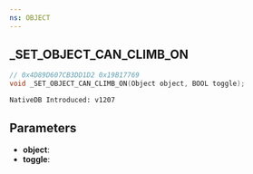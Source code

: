 ```yaml
---
ns: OBJECT
---
```

## _SET_OBJECT_CAN_CLIMB_ON

```c
// 0x4D89D607CB3DD1D2 0x19B17769
void _SET_OBJECT_CAN_CLIMB_ON(Object object, BOOL toggle);
```

```
NativeDB Introduced: v1207
```

## Parameters
* **object**:
* **toggle**:
